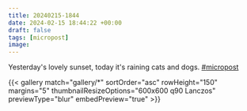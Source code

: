 ```yaml
---
title: 20240215-1844
date: 2024-02-15 18:44:22 +00:00
draft: false
tags: [micropost]
image:
---
```


<p>Yesterday&#39;s lovely sunset, today it&#39;s raining cats and dogs. <a href="https://mastodon.bofhers.es/tags/micropost" class="mention hashtag" rel="tag">#<span>micropost</span></a></p>


{{< gallery match="gallery/*" sortOrder="asc" 
                rowHeight="150" margins="5" thumbnailResizeOptions="600x600 q90 Lanczos"
                previewType="blur" embedPreview="true" >}}
